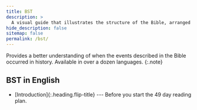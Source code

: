 ```yaml
---
title: BST
description: >
  A visual guide that illustrates the structure of the Bible, arranged chronologically. 
hide_description: false
sitemap: false
permalink: /bst/
---
```


Provides a better understanding of when the events described in the Bible occurred in history. 
Available in over a dozen languages.
{:.note}

## BST in English
* [Introduction]{:.heading.flip-title} --- Before you start the 49 day reading plan.
